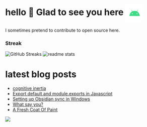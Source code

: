 # hello :wave: Glad to see you here <img align="center" alt="Android" width="55" src="./assets/android.webp"/>
I sometimes pretend to contribute to open source here.

<h3>Streak</h3>
<p>
  <img src="https://github-readme-streak-stats.herokuapp.com/?user=andwati&amp;theme=transparent" alt="GitHub Streaks" height="200" width="49%" />
  <img src="https://github-readme-stats.vercel.app/api?username=andwati&theme=transparent&hide_border=false&include_all_commits=false&count_private=true" alt="readme stats" height="200"  width="49%">
</p>

# latest blog posts
<!-- BLOG-POST-LIST:START -->
- [cognitive inertia](https://andwati.github.io/posts/inertia/)
- [Export default and module.exports in Javascript](https://andwati.github.io/posts/javascript-exporting-modules/)
- [Setting up Obsidian sync in Windows](https://andwati.github.io/posts/obsidian-sync/)
- [What say you?](https://andwati.github.io/posts/utterances-comments/)
- [A Fresh Coat Of Paint](https://andwati.github.io/posts/a-fresh-coat-of-paint/)
<!-- BLOG-POST-LIST:END -->


[![](https://visitcount.itsvg.in/api?id=andwati&label=Profile%20Views&color=0&icon=6&pretty=false)](https://visitcount.itsvg.in)
